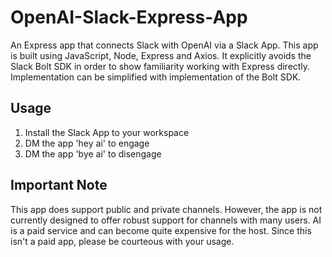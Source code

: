 # OpenAI-Slack-Express-App
An Express app that connects Slack with OpenAI via a Slack App. This app is built using JavaScript, Node, Express and Axios. It explicitly avoids the Slack Bolt SDK in order to show familiarity working with Express directly. Implementation can be simplified with implementation of the Bolt SDK.

## Usage
1. Install the Slack App to your workspace
2. DM the app 'hey ai' to engage
3. DM the app 'bye ai' to disengage

## Important Note
This app does support public and private channels. However, the app is not currently designed to offer robust support for channels with many users. 
AI is a paid service and can become quite expensive for the host. Since this isn't a paid app, please be courteous with your usage.
